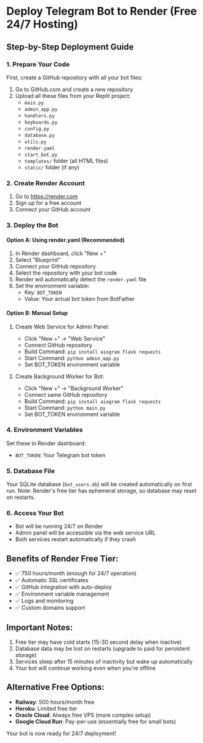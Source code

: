 # Deploy Telegram Bot to Render (Free 24/7 Hosting)

## Step-by-Step Deployment Guide

### 1. Prepare Your Code
First, create a GitHub repository with all your bot files:

1. Go to GitHub.com and create a new repository
2. Upload all these files from your Replit project:
   - `main.py`
   - `admin_app.py`
   - `handlers.py`
   - `keyboards.py`
   - `config.py`
   - `database.py`
   - `utils.py`
   - `render.yaml`
   - `start_bot.py`
   - `templates/` folder (all HTML files)
   - `static/` folder (if any)

### 2. Create Render Account
1. Go to https://render.com
2. Sign up for a free account
3. Connect your GitHub account

### 3. Deploy the Bot

#### Option A: Using render.yaml (Recommended)
1. In Render dashboard, click "New +"
2. Select "Blueprint"
3. Connect your GitHub repository
4. Select the repository with your bot code
5. Render will automatically detect the `render.yaml` file
6. Set the environment variable:
   - Key: `BOT_TOKEN`
   - Value: Your actual bot token from BotFather

#### Option B: Manual Setup
1. Create Web Service for Admin Panel:
   - Click "New +" → "Web Service"
   - Connect GitHub repository
   - Build Command: `pip install aiogram flask requests`
   - Start Command: `python admin_app.py`
   - Set BOT_TOKEN environment variable

2. Create Background Worker for Bot:
   - Click "New +" → "Background Worker"
   - Connect same GitHub repository
   - Build Command: `pip install aiogram flask requests`
   - Start Command: `python main.py`
   - Set BOT_TOKEN environment variable

### 4. Environment Variables
Set these in Render dashboard:
- `BOT_TOKEN`: Your Telegram bot token

### 5. Database File
Your SQLite database (`bot_users.db`) will be created automatically on first run.
Note: Render's free tier has ephemeral storage, so database may reset on restarts.

### 6. Access Your Bot
- Bot will be running 24/7 on Render
- Admin panel will be accessible via the web service URL
- Both services restart automatically if they crash

## Benefits of Render Free Tier:
- ✅ 750 hours/month (enough for 24/7 operation)
- ✅ Automatic SSL certificates
- ✅ GitHub integration with auto-deploy
- ✅ Environment variable management
- ✅ Logs and monitoring
- ✅ Custom domains support

## Important Notes:
1. Free tier may have cold starts (15-30 second delay when inactive)
2. Database data may be lost on restarts (upgrade to paid for persistent storage)
3. Services sleep after 15 minutes of inactivity but wake up automatically
4. Your bot will continue working even when you're offline

## Alternative Free Options:
- **Railway**: 500 hours/month free
- **Heroku**: Limited free tier
- **Oracle Cloud**: Always free VPS (more complex setup)
- **Google Cloud Run**: Pay-per-use (essentially free for small bots)

Your bot is now ready for 24/7 deployment!